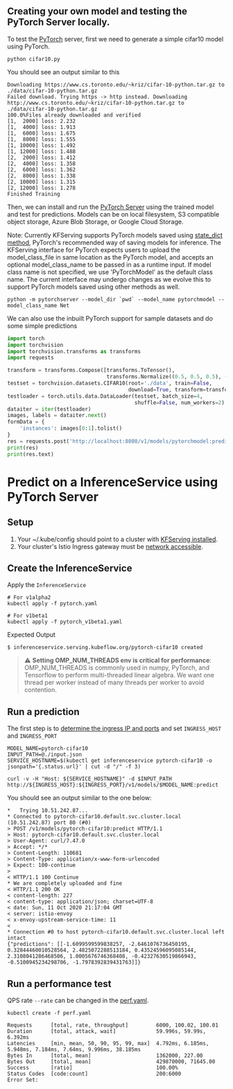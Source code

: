 ## Creating your own model and testing the PyTorch Server locally.

To test the [PyTorch](https://pytorch.org/) server, first we need to generate a simple cifar10 model using PyTorch. 

```shell
python cifar10.py
```
You should see an output similar to this

```shell
Downloading https://www.cs.toronto.edu/~kriz/cifar-10-python.tar.gz to ./data/cifar-10-python.tar.gz
Failed download. Trying https -> http instead. Downloading http://www.cs.toronto.edu/~kriz/cifar-10-python.tar.gz to ./data/cifar-10-python.tar.gz
100.0%Files already downloaded and verified
[1,  2000] loss: 2.232
[1,  4000] loss: 1.913
[1,  6000] loss: 1.675
[1,  8000] loss: 1.555
[1, 10000] loss: 1.492
[1, 12000] loss: 1.488
[2,  2000] loss: 1.412
[2,  4000] loss: 1.358
[2,  6000] loss: 1.362
[2,  8000] loss: 1.338
[2, 10000] loss: 1.315
[2, 12000] loss: 1.278
Finished Training
```

Then, we can install and run the [PyTorch Server](../../../python/pytorchserver) using the trained model and test for predictions. Models can be on local filesystem, S3 compatible object storage, Azure Blob Storage, or Google Cloud Storage. 

Note: Currently KFServing supports PyTorch models saved using [state_dict method](https://pytorch.org/tutorials/beginner/saving_loading_models.html#saving-loading-model-for-inference), PyTorch's recommended way of saving models for inference. The KFServing interface for PyTorch expects users to upload the model_class_file in same location as the PyTorch model, and accepts an optional model_class_name to be passed in as a runtime input. If model class name is not specified, we use 'PyTorchModel' as the default class name. The current interface may undergo changes as we evolve this to support PyTorch models saved using other methods as well.

```shell
python -m pytorchserver --model_dir `pwd` --model_name pytorchmodel --model_class_name Net
```

We can also use the inbuilt PyTorch support for sample datasets and do some simple predictions

```python
import torch
import torchvision
import torchvision.transforms as transforms
import requests

transform = transforms.Compose([transforms.ToTensor(),
                                transforms.Normalize((0.5, 0.5, 0.5), (0.5, 0.5, 0.5))])
testset = torchvision.datasets.CIFAR10(root='./data', train=False,
                                       download=True, transform=transform)
testloader = torch.utils.data.DataLoader(testset, batch_size=4,
                                         shuffle=False, num_workers=2)
dataiter = iter(testloader)
images, labels = dataiter.next()
formData = {
    'instances': images[0:1].tolist()
}
res = requests.post('http://localhost:8080/v1/models/pytorchmodel:predict', json=formData)
print(res)
print(res.text)
```

# Predict on a InferenceService using PyTorch Server

## Setup
1. Your ~/.kube/config should point to a cluster with [KFServing installed](https://github.com/kubeflow/kfserving/#install-kfserving).
2. Your cluster's Istio Ingress gateway must be [network accessible](https://istio.io/latest/docs/tasks/traffic-management/ingress/ingress-control/).

## Create the InferenceService

Apply the `InferenceService`
```
# For v1alpha2
kubectl apply -f pytorch.yaml

# For v1beta1
kubectl apply -f pytorch_v1beta1.yaml
```

Expected Output
```
$ inferenceservice.serving.kubeflow.org/pytorch-cifar10 created
```

> :warning: **Setting OMP_NUM_THREADS env is critical for performance**: 
OMP_NUM_THREADS is commonly used in numpy, PyTorch, and Tensorflow to perform multi-threaded linear algebra. 
We want one thread per worker instead of many threads per worker to avoid contention.

## Run a prediction
The first step is to [determine the ingress IP and ports](../../../../README.md#determine-the-ingress-ip-and-ports) and set `INGRESS_HOST` and `INGRESS_PORT`

```
MODEL_NAME=pytorch-cifar10
INPUT_PATH=@./input.json
SERVICE_HOSTNAME=$(kubectl get inferenceservice pytorch-cifar10 -o jsonpath='{.status.url}' | cut -d "/" -f 3)

curl -v -H "Host: ${SERVICE_HOSTNAME}" -d $INPUT_PATH http://${INGRESS_HOST}:${INGRESS_PORT}/v1/models/$MODEL_NAME:predict
```

You should see an output similar to the one below:

```
*   Trying 10.51.242.87...
* Connected to pytorch-cifar10.default.svc.cluster.local (10.51.242.87) port 80 (#0)
> POST /v1/models/pytorch-cifar10:predict HTTP/1.1
> Host: pytorch-cifar10.default.svc.cluster.local
> User-Agent: curl/7.47.0
> Accept: */*
> Content-Length: 110681
> Content-Type: application/x-www-form-urlencoded
> Expect: 100-continue
> 
< HTTP/1.1 100 Continue
* We are completely uploaded and fine
< HTTP/1.1 200 OK
< content-length: 227
< content-type: application/json; charset=UTF-8
< date: Sun, 11 Oct 2020 21:17:04 GMT
< server: istio-envoy
< x-envoy-upstream-service-time: 11
< 
* Connection #0 to host pytorch-cifar10.default.svc.cluster.local left intact
{"predictions": [[-1.6099599599838257, -2.6461076736450195, 0.32844460010528564, 2.4825072288513184, 0.43524596095085144, 2.3108041286468506, 1.0005676746368408, -0.42327630519866943, -0.5100945234298706, -1.7978392839431763]]}
```

## Run a performance test
QPS rate `--rate` can be changed in the [perf.yaml](./perf.yaml).
```
kubectl create -f perf.yaml

Requests      [total, rate, throughput]         6000, 100.02, 100.01
Duration      [total, attack, wait]             59.996s, 59.99s, 6.392ms
Latencies     [min, mean, 50, 90, 95, 99, max]  4.792ms, 6.185ms, 5.948ms, 7.184ms, 7.64ms, 9.996ms, 38.185ms
Bytes In      [total, mean]                     1362000, 227.00
Bytes Out     [total, mean]                     429870000, 71645.00
Success       [ratio]                           100.00%
Status Codes  [code:count]                      200:6000
Error Set:
```